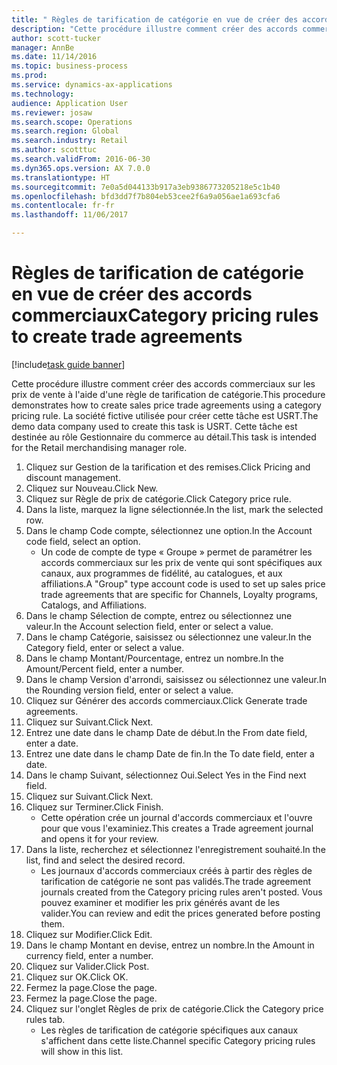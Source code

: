 ```yaml
--- 
title: " Règles de tarification de catégorie en vue de créer des accords commerciaux"
description: "Cette procédure illustre comment créer des accords commerciaux sur les prix de vente à l'aide d'une règle de tarification de catégorie."
author: scott-tucker
manager: AnnBe
ms.date: 11/14/2016
ms.topic: business-process
ms.prod: 
ms.service: dynamics-ax-applications
ms.technology: 
audience: Application User
ms.reviewer: josaw
ms.search.scope: Operations
ms.search.region: Global
ms.search.industry: Retail
ms.author: scotttuc
ms.search.validFrom: 2016-06-30
ms.dyn365.ops.version: AX 7.0.0
ms.translationtype: HT
ms.sourcegitcommit: 7e0a5d044133b917a3eb9386773205218e5c1b40
ms.openlocfilehash: bfd3dd7f7b804eb53cee2f6a9a056ae1a693cfa6
ms.contentlocale: fr-fr
ms.lasthandoff: 11/06/2017

---
```

# <a name="category-pricing-rules-to-create-trade-agreements"></a><span data-ttu-id="75986-103"> Règles de tarification de catégorie en vue de créer des accords commerciaux</span><span class="sxs-lookup"><span data-stu-id="75986-103">Category pricing rules to create trade agreements</span></span>

[!include[task guide banner](../includes/task-guide-banner.md)]

<span data-ttu-id="75986-104">Cette procédure illustre comment créer des accords commerciaux sur les prix de vente à l'aide d'une règle de tarification de catégorie.</span><span class="sxs-lookup"><span data-stu-id="75986-104">This procedure demonstrates how to create sales price trade agreements using a category pricing rule.</span></span> <span data-ttu-id="75986-105">La société fictive utilisée pour créer cette tâche est USRT.</span><span class="sxs-lookup"><span data-stu-id="75986-105">The demo data company used to create this task is USRT.</span></span> <span data-ttu-id="75986-106">Cette tâche est destinée au rôle Gestionnaire du commerce au détail.</span><span class="sxs-lookup"><span data-stu-id="75986-106">This task is intended for the Retail merchandising manager role.</span></span>

1. <span data-ttu-id="75986-107">Cliquez sur Gestion de la tarification et des remises.</span><span class="sxs-lookup"><span data-stu-id="75986-107">Click Pricing and discount management.</span></span>
2. <span data-ttu-id="75986-108">Cliquez sur Nouveau.</span><span class="sxs-lookup"><span data-stu-id="75986-108">Click New.</span></span>
3. <span data-ttu-id="75986-109">Cliquez sur Règle de prix de catégorie.</span><span class="sxs-lookup"><span data-stu-id="75986-109">Click Category price rule.</span></span>
4. <span data-ttu-id="75986-110">Dans la liste, marquez la ligne sélectionnée.</span><span class="sxs-lookup"><span data-stu-id="75986-110">In the list, mark the selected row.</span></span>
5. <span data-ttu-id="75986-111">Dans le champ Code compte, sélectionnez une option.</span><span class="sxs-lookup"><span data-stu-id="75986-111">In the Account code field, select an option.</span></span>
    * <span data-ttu-id="75986-112">Un code de compte de type « Groupe » permet de paramétrer les accords commerciaux sur les prix de vente qui sont spécifiques aux canaux, aux programmes de fidélité, au catalogues, et aux affiliations.</span><span class="sxs-lookup"><span data-stu-id="75986-112">A "Group" type account code is used to set up sales price trade agreements that are specific for Channels, Loyalty programs, Catalogs, and Affiliations.</span></span>  
6. <span data-ttu-id="75986-113">Dans le champ Sélection de compte, entrez ou sélectionnez une valeur.</span><span class="sxs-lookup"><span data-stu-id="75986-113">In the Account selection field, enter or select a value.</span></span>
7. <span data-ttu-id="75986-114">Dans le champ Catégorie, saisissez ou sélectionnez une valeur.</span><span class="sxs-lookup"><span data-stu-id="75986-114">In the Category field, enter or select a value.</span></span>
8. <span data-ttu-id="75986-115">Dans le champ Montant/Pourcentage, entrez un nombre.</span><span class="sxs-lookup"><span data-stu-id="75986-115">In the Amount/Percent field, enter a number.</span></span>
9. <span data-ttu-id="75986-116">Dans le champ Version d'arrondi, saisissez ou sélectionnez une valeur.</span><span class="sxs-lookup"><span data-stu-id="75986-116">In the Rounding version field, enter or select a value.</span></span>
10. <span data-ttu-id="75986-117">Cliquez sur Générer des accords commerciaux.</span><span class="sxs-lookup"><span data-stu-id="75986-117">Click Generate trade agreements.</span></span>
11. <span data-ttu-id="75986-118">Cliquez sur Suivant.</span><span class="sxs-lookup"><span data-stu-id="75986-118">Click Next.</span></span>
12. <span data-ttu-id="75986-119">Entrez une date dans le champ Date de début.</span><span class="sxs-lookup"><span data-stu-id="75986-119">In the From date field, enter a date.</span></span>
13. <span data-ttu-id="75986-120">Entrez une date dans le champ Date de fin.</span><span class="sxs-lookup"><span data-stu-id="75986-120">In the To date field, enter a date.</span></span>
14. <span data-ttu-id="75986-121">Dans le champ Suivant, sélectionnez Oui.</span><span class="sxs-lookup"><span data-stu-id="75986-121">Select Yes in the Find next field.</span></span>
15. <span data-ttu-id="75986-122">Cliquez sur Suivant.</span><span class="sxs-lookup"><span data-stu-id="75986-122">Click Next.</span></span>
16. <span data-ttu-id="75986-123">Cliquez sur Terminer.</span><span class="sxs-lookup"><span data-stu-id="75986-123">Click Finish.</span></span>
    * <span data-ttu-id="75986-124">Cette opération crée un journal d'accords commerciaux et l'ouvre pour que vous l'examiniez.</span><span class="sxs-lookup"><span data-stu-id="75986-124">This creates a Trade agreement journal and opens it for your review.</span></span>  
17. <span data-ttu-id="75986-125">Dans la liste, recherchez et sélectionnez l'enregistrement souhaité.</span><span class="sxs-lookup"><span data-stu-id="75986-125">In the list, find and select the desired record.</span></span>
    * <span data-ttu-id="75986-126">Les journaux d'accords commerciaux créés à partir des règles de tarification de catégorie ne sont pas validés.</span><span class="sxs-lookup"><span data-stu-id="75986-126">The trade agreement journals created from the Category pricing rules aren't posted.</span></span> <span data-ttu-id="75986-127">Vous pouvez examiner et modifier les prix générés avant de les valider.</span><span class="sxs-lookup"><span data-stu-id="75986-127">You can  review and edit the prices generated before posting them.</span></span>  
18. <span data-ttu-id="75986-128">Cliquez sur Modifier.</span><span class="sxs-lookup"><span data-stu-id="75986-128">Click Edit.</span></span>
19. <span data-ttu-id="75986-129">Dans le champ Montant en devise, entrez un nombre.</span><span class="sxs-lookup"><span data-stu-id="75986-129">In the Amount in currency field, enter a number.</span></span>
20. <span data-ttu-id="75986-130">Cliquez sur Valider.</span><span class="sxs-lookup"><span data-stu-id="75986-130">Click Post.</span></span>
21. <span data-ttu-id="75986-131">Cliquez sur OK.</span><span class="sxs-lookup"><span data-stu-id="75986-131">Click OK.</span></span>
22. <span data-ttu-id="75986-132">Fermez la page.</span><span class="sxs-lookup"><span data-stu-id="75986-132">Close the page.</span></span>
23. <span data-ttu-id="75986-133">Fermez la page.</span><span class="sxs-lookup"><span data-stu-id="75986-133">Close the page.</span></span>
24. <span data-ttu-id="75986-134">Cliquez sur l'onglet Règles de prix de catégorie.</span><span class="sxs-lookup"><span data-stu-id="75986-134">Click the Category price rules tab.</span></span>
    * <span data-ttu-id="75986-135">Les règles de tarification de catégorie spécifiques aux canaux s'affichent dans cette liste.</span><span class="sxs-lookup"><span data-stu-id="75986-135">Channel specific Category pricing rules will show in this list.</span></span>  


